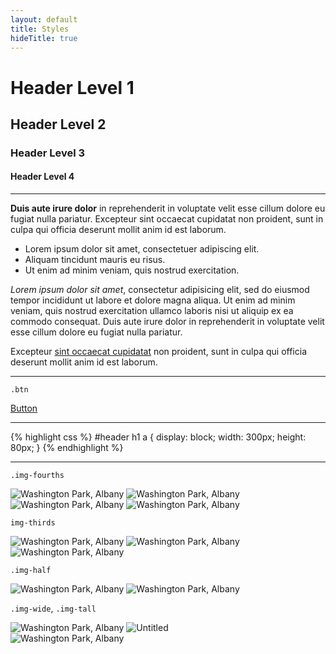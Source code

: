 ```yaml
---
layout: default
title: Styles
hideTitle: true
---
```


# Header Level 1

## Header Level 2

### Header Level 3

#### Header Level 4

---

**Duis aute irure dolor** in reprehenderit in voluptate velit esse cillum dolore eu fugiat nulla pariatur. Excepteur sint occaecat cupidatat non proident, sunt in culpa qui officia deserunt mollit anim id est laborum.

- Lorem ipsum dolor sit amet, consectetuer adipiscing elit.
- Aliquam tincidunt mauris eu risus.
- Ut enim ad minim veniam, quis nostrud exercitation.

_Lorem ipsum dolor sit amet_, consectetur adipisicing elit, sed do eiusmod tempor incididunt ut labore et dolore magna aliqua. Ut enim ad minim veniam, quis nostrud exercitation ullamco laboris nisi ut aliquip ex ea commodo consequat. Duis aute irure dolor in reprehenderit in voluptate velit esse cillum dolore eu fugiat nulla pariatur.

Excepteur [sint occaecat cupidatat](../) non proident, sunt in culpa qui officia deserunt mollit anim id est laborum.

---

`.btn`

<a href="../" class="btn">Button</a>

---

{% highlight css %}
#header h1 a {
display: block;
width: 300px;
height: 80px;
}
{% endhighlight %}

---

`.img-fourths`

<div class="photos">
<img src="https://yo.katydecorah.com/ducks.jpg" alt="Washington Park, Albany" class="img-fourths">
<img src="https://yo.katydecorah.com/ducks.jpg" alt="Washington Park, Albany" class="img-fourths">
<img src="https://yo.katydecorah.com/ducks.jpg" alt="Washington Park, Albany" class="img-fourths">
<img src="https://yo.katydecorah.com/ducks.jpg" alt="Washington Park, Albany" class="img-fourths">
</div>

`img-thirds`

<div class="photos">
<img src="https://yo.katydecorah.com/ducks.jpg" alt="Washington Park, Albany" class="img-thirds">
<img src="https://yo.katydecorah.com/ducks.jpg" alt="Washington Park, Albany" class="img-thirds">
<img src="https://yo.katydecorah.com/ducks.jpg" alt="Washington Park, Albany" class="img-thirds">
</div>

`.img-half`

<div class="photos">
<img src="https://yo.katydecorah.com/ducks.jpg" alt="Washington Park, Albany" class="img-half">
<img src="https://yo.katydecorah.com/ducks.jpg" alt="Washington Park, Albany" class="img-half">
</div>

`.img-wide`, `.img-tall`

<div class="photos">
<img src="https://yo.katydecorah.com/ducks.jpg" alt="Washington Park, Albany" class="img-wide">
<img src="https://yo.katydecorah.com/cali.jpg" class="img-tall" alt="Untitled">
</div>

<div class="photos">
<img src="https://yo.katydecorah.com/ducks.jpg" alt="Washington Park, Albany">
</div>
